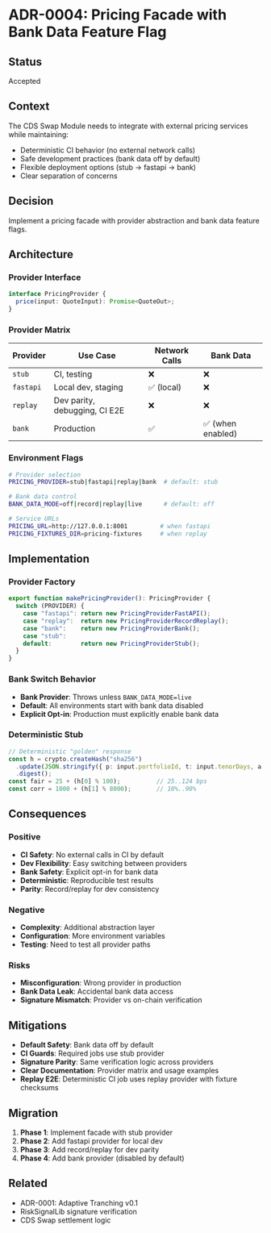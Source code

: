 # ADR-0004: Pricing Facade with Bank Data Feature Flag

## Status
Accepted

## Context
The CDS Swap Module needs to integrate with external pricing services while maintaining:
- Deterministic CI behavior (no external network calls)
- Safe development practices (bank data off by default)
- Flexible deployment options (stub → fastapi → bank)
- Clear separation of concerns

## Decision
Implement a pricing facade with provider abstraction and bank data feature flags.

## Architecture

### Provider Interface
```typescript
interface PricingProvider {
  price(input: QuoteInput): Promise<QuoteOut>;
}
```

### Provider Matrix
| Provider | Use Case | Network Calls | Bank Data |
|----------|----------|---------------|-----------|
| `stub` | CI, testing | ❌ | ❌ |
| `fastapi` | Local dev, staging | ✅ (local) | ❌ |
| `replay` | Dev parity, debugging, CI E2E | ❌ | ❌ |
| `bank` | Production | ✅ | ✅ (when enabled) |

### Environment Flags
```bash
# Provider selection
PRICING_PROVIDER=stub|fastapi|replay|bank  # default: stub

# Bank data control
BANK_DATA_MODE=off|record|replay|live      # default: off

# Service URLs
PRICING_URL=http://127.0.0.1:8001         # when fastapi
PRICING_FIXTURES_DIR=pricing-fixtures     # when replay
```

## Implementation

### Provider Factory
```typescript
export function makePricingProvider(): PricingProvider {
  switch (PROVIDER) {
    case "fastapi": return new PricingProviderFastAPI();
    case "replay":  return new PricingProviderRecordReplay();
    case "bank":    return new PricingProviderBank();
    case "stub":
    default:        return new PricingProviderStub();
  }
}
```

### Bank Switch Behavior
- **Bank Provider**: Throws unless `BANK_DATA_MODE=live`
- **Default**: All environments start with bank data disabled
- **Explicit Opt-in**: Production must explicitly enable bank data

### Deterministic Stub
```typescript
// Deterministic "golden" response
const h = crypto.createHash("sha256")
  .update(JSON.stringify({ p: input.portfolioId, t: input.tenorDays, a: input.asOf }))
  .digest();
const fair = 25 + (h[0] % 100);          // 25..124 bps
const corr = 1000 + (h[1] % 8000);       // 10%..90%
```

## Consequences

### Positive
- **CI Safety**: No external calls in CI by default
- **Dev Flexibility**: Easy switching between providers
- **Bank Safety**: Explicit opt-in for bank data
- **Deterministic**: Reproducible test results
- **Parity**: Record/replay for dev consistency

### Negative
- **Complexity**: Additional abstraction layer
- **Configuration**: More environment variables
- **Testing**: Need to test all provider paths

### Risks
- **Misconfiguration**: Wrong provider in production
- **Bank Data Leak**: Accidental bank data access
- **Signature Mismatch**: Provider vs on-chain verification

## Mitigations
- **Default Safety**: Bank data off by default
- **CI Guards**: Required jobs use stub provider
- **Signature Parity**: Same verification logic across providers
- **Clear Documentation**: Provider matrix and usage examples
- **Replay E2E**: Deterministic CI job uses replay provider with fixture checksums

## Migration
1. **Phase 1**: Implement facade with stub provider
2. **Phase 2**: Add fastapi provider for local dev
3. **Phase 3**: Add record/replay for dev parity
4. **Phase 4**: Add bank provider (disabled by default)

## Related
- ADR-0001: Adaptive Tranching v0.1
- RiskSignalLib signature verification
- CDS Swap settlement logic
